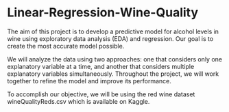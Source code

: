 # Linear-Regression-Wine-Quality

The aim of this project is to develop a predictive model for alcohol levels in wine using exploratory data analysis (EDA) and regression. Our goal is to create the most accurate model possible.

We will analyze the data using two approaches: one that considers only one explanatory variable at a time, and another that considers multiple explanatory variables simultaneously. Throughout the project, we will work together to refine the model and improve its performance.

To accomplish our objective, we will be using the red wine dataset wineQualityReds.csv which is available on Kaggle.
